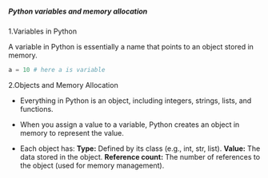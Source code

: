 ##### Python variables and memory allocation

1.Variables in Python

A variable in Python is essentially a name that points to an object stored in memory.

```python
a = 10 # here a is variable
```

2.Objects and Memory Allocation
- Everything in Python is an object, including integers, strings, lists, and functions.
- When you assign a value to a variable, Python creates an object in memory to represent the value.

- Each object has:
<b>Type:</b> Defined by its class (e.g., int, str, list).
<b>Value:</b> The data stored in the object.
<b>Reference count:</b> The number of references to the object (used for memory management).
